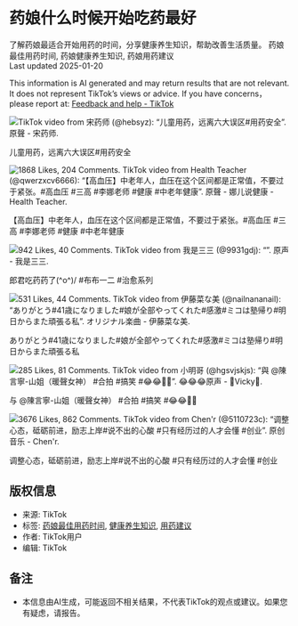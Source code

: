 # 药娘什么时候开始吃药最好

了解药娘最适合开始用药的时间，分享健康养生知识，帮助改善生活质量。 药娘最佳用药时间, 药娘健康养生知识, 药娘用药建议  
Last updated 2025-01-20

This information is AI generated and may return results that are not relevant. It does not represent TikTok’s views or advice. If you have concerns，please report at: [Feedback and help - TikTok](/feedback)

![TikTok video from 宋药师 (@hebsyz): “儿童用药，远离六大误区#用药安全”. 原聲 - 宋药师.](https://p16-sign.tiktokcdn-us.com/tos-useast5-p-0068-tx/oEWAFIvrItmAILCVgFEgBFCERDYD7gVSeEfQuX~tplv-photomode-zoomcover:720:720.jpeg?lk3s=b59d6b55&x-expires=1737637200&x-signature=bOfa4C9yPzot53uI8A8RZFnwQY4%3D&shp=b59d6b55&shcp=-)  

儿童用药，远离六大误区#用药安全  

![1868 Likes, 204 Comments. TikTok video from Health Teacher (@qwerzxcv6666): “【高血压】中老年人，血压在这个区间都是正常值，不要过于紧张。#高血压 #三高 #李娜老师 #健康 #中老年健康”. 原聲 - 娜儿说健康 - Health Teacher.](https://p16-sign-sg.tiktokcdn.com/tos-alisg-p-0037/owZBAIaKSoBuiWLEgdkkLAyklonIAviY4V2J8~tplv-photomode-zoomcover:720:720.jpeg?lk3s=b59d6b55&x-expires=1737637200&x-signature=k1AQnssJjpN8ZtdSkrdVZhJ0jRA%3D&shp=b59d6b55&shcp=-)  

【高血压】中老年人，血压在这个区间都是正常值，不要过于紧张。#高血压 #三高 #李娜老师 #健康 #中老年健康  

![942 Likes, 40 Comments. TikTok video from 我是三三 (@9931gdj): “”. 原声 - 我是三三.](https://p16-sign-sg.tiktokcdn-us.com/tos-alisg-p-0037/oceEQWQRAEKwABDKBAgFxKGTIfFjnxECmAozWA~tplv-photomode-zoomcover:720:720.jpeg?lk3s=b59d6b55&x-expires=1737637200&x-signature=UOqQ9HjGKMXzjK99kZS01FFF934%3D&shp=b59d6b55&shcp=-)  

郎君吃药药了(^o^)/ #布布一二 #治愈系列  

![531 Likes, 44 Comments. TikTok video from 伊藤菜な美 (@nailnananail): “ありがとう#41歳になりました#娘が全部やってくれた#感激#ミコは塾帰り#明日からまた頑張る私”. オリジナル楽曲 - 伊藤菜な美.](https://p16-sign-sg.tiktokcdn-us.com/tos-alisg-p-0037/oYBFIABAxCofAAswNhJuIUqiADyiECziAIwAFV~tplv-photomode-zoomcover:720:720.jpeg?lk3s=b59d6b55&x-expires=1737637200&x-signature=dc6exFCFFP1d06tQVcyrbY23vdA%3D&shp=b59d6b55&shcp=-)  

ありがとう#41歳になりました#娘が全部やってくれた#感激#ミコは塾帰り#明日からまた頑張る私  

![285 Likes, 81 Comments. TikTok video from 小明哥 (@hgsvjskjs): “與 @陳言寧-山姐（暖聲女神） #合拍 #搞笑 #😂😂🤣🤣”. 😂😂😂原声 - 💋Vicky💋.](https://p16-sign-va.tiktokcdn-us.com/tos-maliva-p-0068/oQlffLmIIIGEgMHkyPexUDRAjYpOPGS9CBzjCm~tplv-photomode-zoomcover:720:720.jpeg?lk3s=b59d6b55&x-expires=1737637200&x-signature=BWsIos5VTLjraLEBRhyTa%2FKe124%3D&shp=b59d6b55&shcp=-)  

与 @陳言寧-山姐（暖聲女神） #合拍 #搞笑 #😂😂🤣🤣  

![3676 Likes, 862 Comments. TikTok video from Chen'r (@5110723c): “调整心态，砥砺前进，励志上岸#说不出的心酸  #只有经历过的人才会懂 #创业”. 原创音乐 - Chen'r.](https://p16-sign-sg.tiktokcdn-us.com/tos-alisg-p-0037/o0v5ligffAEPASnoBBRmbVBJaiBUiESEqLBIPy~tplv-photomode-zoomcover:720:720.jpeg?lk3s=b59d6b55&x-expires=1737637200&x-signature=r35ExoHFas6uSx%2B0C36zyhERErQ%3D&shp=b59d6b55&shcp=-)  

调整心态，砥砺前进，励志上岸#说不出的心酸 #只有经历过的人才会懂 #创业  

## 版权信息

- 来源: TikTok
- 标签: [药娘最佳用药时间](#), [健康养生知识](#), [用药建议](#)
- 作者: TikTok用户
- 编辑: TikTok

## 备注
- 本信息由AI生成，可能返回不相关结果，不代表TikTok的观点或建议。如果您有疑虑，请报告。